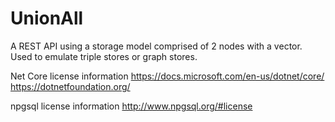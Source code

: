# UnionAll
A REST API using a storage model comprised of 2 nodes with a vector.  Used to emulate triple stores or graph stores.



Net Core license information
https://docs.microsoft.com/en-us/dotnet/core/
https://dotnetfoundation.org/

npgsql license information
http://www.npgsql.org/#license
